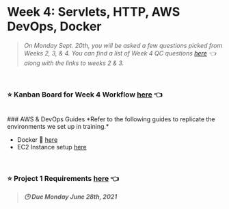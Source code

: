# Week 4: Servlets, HTTP, AWS DevOps, Docker
> *On Monday Sept. 20th, you will be asked a few questions picked from Weeks 2, 3, & 4.  You can find a list of Week 4 QC questions [here](https://github.com/210823-Enterprise/demos/blob/main/week4/qc-questions.md) 👈 along with the links to weeks 2 & 3.*

<br>

### :star: Kanban Board for Week 4 Workflow [here](https://trello.com/b/o8Hhrzqo/week-4-workflow) 👈

<br>
### AWS & DevOps Guides
*Refer to the following guides to replicate the environments we set up in training.* 

- Docker 🐳 [here](https://github.com/210823-Enterprise/demos/blob/main/week4/devops/docker.md)
- EC2 Instance setup [here](https://github.com/210823-Enterprise/demos/blob/main/week4/devops/ec2-setup-guide.sh)

<br>

### :star: Project 1 Requirements [here](https://github.com/210823-Enterprise/demos/blob/main/week4/project-1.md) 👈
>***:clock2: Due Monday June 28th, 2021***

